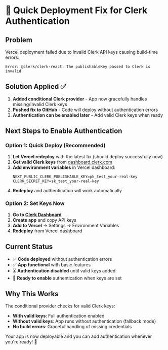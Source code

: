 # 🚀 Quick Deployment Fix for Clerk Authentication

## Problem
Vercel deployment failed due to invalid Clerk API keys causing build-time errors:
```
Error: @clerk/clerk-react: The publishableKey passed to Clerk is invalid
```

## Solution Applied ✅
1. **Added conditional Clerk provider** - App now gracefully handles missing/invalid Clerk keys
2. **Pushed fix to GitHub** - Code will deploy without authentication errors
3. **Authentication can be enabled later** - Add valid Clerk keys when ready

## Next Steps to Enable Authentication

### Option 1: Quick Deploy (Recommended)
1. **Let Vercel redeploy** with the latest fix (should deploy successfully now)
2. **Get valid Clerk keys** from [dashboard.clerk.com](https://dashboard.clerk.com)
3. **Add environment variables** in Vercel dashboard:
   ```
   NEXT_PUBLIC_CLERK_PUBLISHABLE_KEY=pk_test_your-real-key
   CLERK_SECRET_KEY=sk_test_your-real-key
   ```
4. **Redeploy** and authentication will work automatically

### Option 2: Set Keys Now
1. **Go to [Clerk Dashboard](https://dashboard.clerk.com)**
2. **Create app** and copy API keys
3. **Add to Vercel** → Settings → Environment Variables
4. **Redeploy** from Vercel dashboard

## Current Status
- ✅ **Code deployed** without authentication errors
- ✅ **App functional** with basic features
- ⏳ **Authentication disabled** until valid keys added
- 🎯 **Ready to enable** authentication when keys are set

## Why This Works
The conditional provider checks for valid Clerk keys:
- **With valid keys**: Full authentication enabled
- **Without valid keys**: App runs without authentication (fallback mode)
- **No build errors**: Graceful handling of missing credentials

Your app is now deployable and you can add authentication whenever you're ready! 🎉